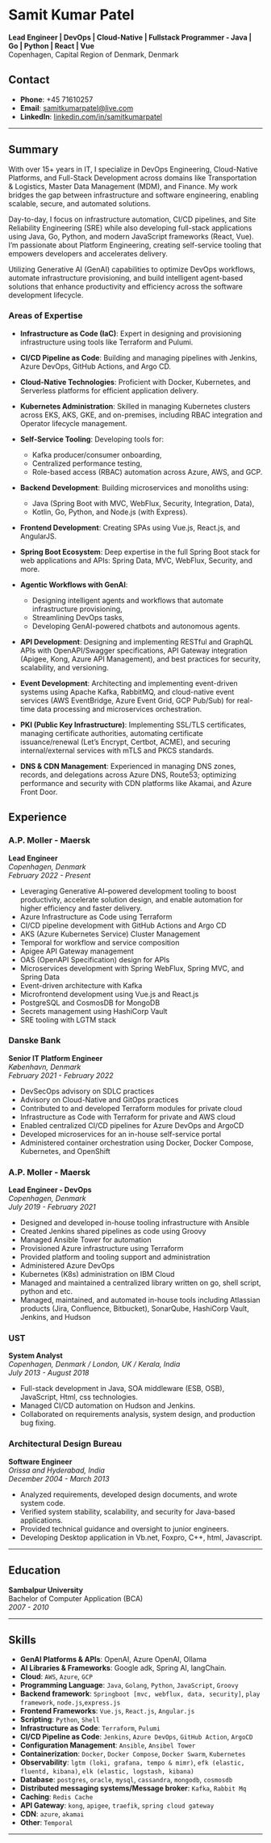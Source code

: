<!--img align="right" width="200" height="220" src="https://avatars.githubusercontent.com/samitkumarpatel" style="display: block;" alt="Samit Kumar Patel"-->

# Samit Kumar Patel

**Lead Engineer | DevOps | Cloud-Native | Fullstack Programmer - Java | Go | Python | React | Vue**  
Copenhagen, Capital Region of Denmark, Denmark

## Contact
- **Phone**: +45 71610257  
- **Email**: [samitkumarpatel@live.com](mailto:samitkumarpatel@live.com)  
- **LinkedIn**: [linkedin.com/in/samitkumarpatel](https://www.linkedin.com/in/samitkumarpatel)

---

## Summary
With over 15+ years in IT, I specialize in DevOps Engineering, Cloud-Native Platforms, and Full-Stack Development across domains like Transportation & Logistics, Master Data Management (MDM), and Finance. My work bridges the gap between infrastructure and software engineering, enabling scalable, secure, and automated solutions.

Day-to-day, I focus on infrastructure automation, CI/CD pipelines, and Site Reliability Engineering (SRE) while also developing full-stack applications using Java, Go, Python, and modern JavaScript frameworks (React, Vue). I’m passionate about Platform Engineering, creating self-service tooling that empowers developers and accelerates delivery.

Utilizing Generative AI (GenAI) capabilities to optimize DevOps workflows, automate infrastructure provisioning, and build intelligent agent-based solutions that enhance productivity and efficiency across the software development lifecycle.

### Areas of Expertise

- **Infrastructure as Code (IaC)**: Expert in designing and provisioning infrastructure using tools like Terraform and Pulumi.
- **CI/CD Pipeline as Code**: Building and managing pipelines with Jenkins, Azure DevOps, GitHub Actions, and Argo CD.
- **Cloud-Native Technologies**: Proficient with Docker, Kubernetes, and Serverless platforms for efficient application delivery.
- **Kubernetes Administration**: Skilled in managing Kubernetes clusters across EKS, AKS, GKE, and on-premises, including RBAC integration and Operator lifecycle management.
- **Self-Service Tooling**: Developing tools for:
    - Kafka producer/consumer onboarding,
    - Centralized performance testing,
    - Role-based access (RBAC) automation across Azure, AWS, and GCP.
- **Backend Development**: Building microservices and monoliths using:
    - Java (Spring Boot with MVC, WebFlux, Security, Integration, Data),
    - Kotlin, Go, Python, and Node.js (with Express).
- **Frontend Development**: Creating SPAs using Vue.js, React.js, and AngularJS.
- **Spring Boot Ecosystem**: Deep expertise in the full Spring Boot stack for web applications and APIs: Spring Data, MVC, WebFlux, Security, and more.
- **Agentic Workflows with GenAI**:
    - Designing intelligent agents and workflows that automate infrastructure provisioning,
    - Streamlining DevOps tasks,
    - Developing GenAI-powered chatbots and autonomous agents.
- **API Development**: Designing and implementing RESTful and GraphQL APIs with OpenAPI/Swagger specifications, API Gateway integration (Apigee, Kong, Azure API Management), and best practices for security, scalability, and versioning.  

- **Event Development**: Architecting and implementing event-driven systems using Apache Kafka, RabbitMQ, and cloud-native event services (AWS EventBridge, Azure Event Grid, GCP Pub/Sub) for real-time data processing and microservices orchestration.  

- **PKI (Public Key Infrastructure)**: Implementing SSL/TLS certificates, managing certificate authorities, automating certificate issuance/renewal (Let’s Encrypt, Certbot, ACME), and securing internal/external services with mTLS and PKCS standards.  

- **DNS & CDN Management**: Experienced in managing DNS zones, records, and delegations across Azure DNS, Route53; optimizing performance and security with CDN platforms like Akamai, and Azure Front Door.

## Experience

### A.P. Moller - Maersk
**Lead Engineer**  
*Copenhagen, Denmark*  
_February 2022 - Present_  

- Leveraging Generative AI–powered development tooling to boost productivity, accelerate solution design, and enable automation for higher efficiency and faster delivery.  
- Azure Infrastructure as Code using Terraform
- CI/CD pipeline development with GitHub Actions and Argo CD
- AKS (Azure Kubernetes Service) Cluster Management
- Temporal for workflow and service composition
- Apigee API Gateway management
- OAS (OpenAPI Specification) design for APIs
- Microservices development with Spring WebFlux, Spring MVC, and Spring Data
- Event-driven architecture with Kafka
- Microfrontend development using Vue.js and React.js
- PostgreSQL and CosmosDB for MongoDB
- Secrets management using HashiCorp Vault
- SRE tooling with LGTM stack

### Danske Bank
**Senior IT Platform Engineer**  
*København, Denmark*  
_February 2021 - February 2022_  

- DevSecOps advisory on SDLC practices
- Advisory on Cloud-Native and GitOps practices
- Contributed to and developed Terraform modules for private cloud
- Infrastructure as Code with Terraform for private and AWS cloud
- Enabled centralized CI/CD pipelines for Azure DevOps and ArgoCD
- Developed microservices for an in-house self-service portal
- Administered container orchestration using Docker, Docker Compose, Kubernetes, and OpenShift


### A.P. Moller - Maersk
**Lead Engineer - DevOps**  
*Copenhagen, Denmark*  
_July 2019 - February 2021_  

- Designed and developed in-house tooling infrastructure with Ansible
- Created Jenkins shared pipelines as code using Groovy
- Managed Ansible Tower for automation
- Provisioned Azure infrastructure using Terraform
- Provided platform and tooling support and administration
- Administered Azure DevOps
- Kubernetes (K8s) administration on IBM Cloud
- Managed and maintained a centralized library written on go, shell script, python and etc.
- Managed, maintained, and automated in-house tools including Atlassian products (Jira, Confluence, Bitbucket), SonarQube, HashiCorp Vault, Jenkins, and Hudson

### UST
**System Analyst**  
*Copenhagen, Denmark / London, UK / Kerala, India*  
_July 2013 - August 2018_  

- Full-stack development in Java, SOA middleware (ESB, OSB), JavaScript, Html, css technologies.
- Managed CI/CD automation on Hudson and Jenkins.
- Collaborated on requirements analysis, system design, and production bug fixing.

### Architectural Design Bureau
**Software Engineer**  
*Orissa and Hyderabad, India*  
_December 2004 - March 2013_  

- Analyzed requirements, developed design documents, and wrote system code.
- Verified system stability, scalability, and security for Java-based applications.
- Provided technical guidance and oversight to junior engineers.
- Developing Desktop application in Vb.net, Foxpro, C++, html, Javascript.

---

## Education
**Sambalpur University**  
Bachelor of Computer Application (BCA)  
_2007 - 2010_

---

## Skills
- **GenAI Platforms & APIs**: OpenAI, Azure OpenAI, Ollama
- **AI Libraries & Frameworks**: Google adk, Spring AI, langChain.
- **Cloud**: `AWS`, `Azure`, `GCP`
- **Programming Language**: `Java`, `Golang`, `Python`, `JavaScript`, `Groovy`
- **Backend framework**: `Springboot [mvc, webflux, data, security]`, `play framework`, `node.js`,`express.js`
- **Frontend Frameworks**: `Vue.js`, `React.js`, `Angular.js`
- **Scripting**: `Python`, `Shell`
- **Infrastructure as Code**: `Terraform`, `Pulumi`
- **CI/CD Pipeline as Code**: `Jenkins`, `Azure DevOps`, `GitHub Action`, `ArgoCD`
- **Configuration Management**: `Ansible`, `Ansibel Tower`
- **Containerization**: `Docker`, `Docker Compose`, `Docker Swarm`, `Kubernetes`
- **Observability**: `lgtm (loki, grafana, tempo & mimr)`, `efk (elastic, fluentd, kibana)`, `elk (elastic, logstash, kibana)`
- **Database**: `postgres`, `oracle`, `mysql`, `cassandra`, `mongodb`, `cosmosdb`
- **Distributed messaging systems/Message broker**: `Kafka`, `Rabbit Mq`
- **Caching**: `Redis Cache`
- **API Gateway**: `kong`, `apigee`, `traefik`, `spring cloud gateway`
- **CDN**: `azure`, `akamai`
- **Other**: `Temporal`

---
